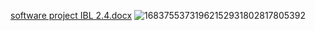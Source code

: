 
[software project IBL 2.4.docx](https://github.com/Toyman-Seth/okothduty/files/11446178/software.project.IBL.2.4.docx)
![16837553731962152931802817805392](https://github.com/Toyman-Seth/okothduty/assets/133167165/5536a19a-937f-4598-9549-8a5eb96eda14)
